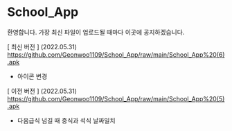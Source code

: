 # School_App
 환영합니다. 가장 최신 파일이 업로드될 때마다 이곳에 공지하겠습니다.
 
[ 최신 버전 ]
(2022.05.31) https://github.com/Geonwoo1109/School_App/raw/main/School_App%20(6).apk
 - 아이콘 변경





[ 이전 버전 ]
(2022.05.31) https://github.com/Geonwoo1109/School_App/raw/main/School_App%20(5).apk
 - 다음급식 넘길 때 중식과 석식 날짜일치
